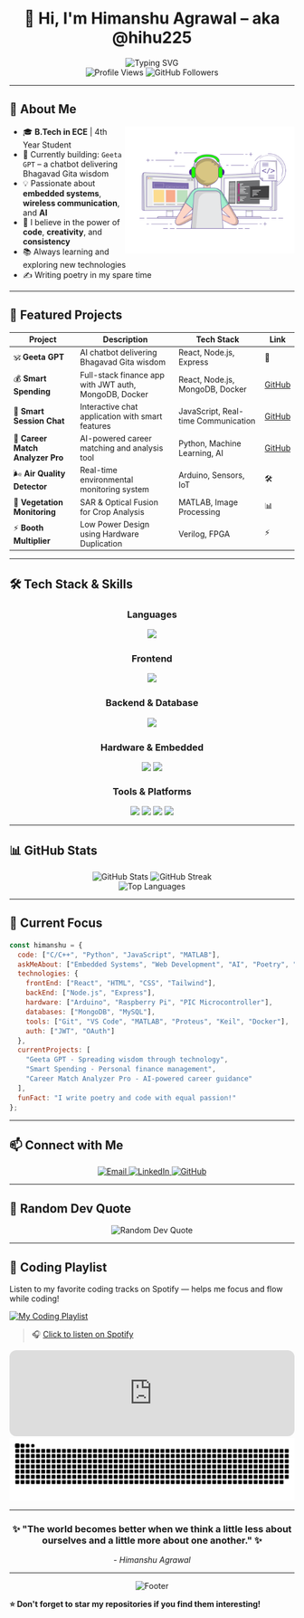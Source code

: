# <div align="center">👋 Hi, I'm Himanshu Agrawal – aka @hihu225</div>

<div align="center">
  <img src="https://readme-typing-svg.demolab.com?font=Fira+Code&size=22&duration=3000&pause=1000&color=00D4FF&center=true&vCenter=true&width=600&lines=Electronics+%26+Communication+Engineer;Full+Stack+Developer;AI+Enthusiast;Poet+%26+Learner;Building+the+Future+with+Code" alt="Typing SVG" />
</div>

<div align="center">
  <img src="https://komarev.com/ghpvc/?username=hihu225&label=Profile%20Views&color=0e75b6&style=flat" alt="Profile Views" />
  <img src="https://img.shields.io/github/followers/hihu225?label=Followers&style=social" alt="GitHub Followers" />
</div>

---

## 🌱 About Me

<img align="right" alt="Coding" width="300" src="https://raw.githubusercontent.com/devSouvik/devSouvik/master/gif3.gif">

- 🎓 **B.Tech in ECE** | 4th Year Student
- 🚀 Currently building: `Geeta GPT` – a chatbot delivering Bhagavad Gita wisdom
- 💡 Passionate about **embedded systems**, **wireless communication**, and **AI**
- 🌟 I believe in the power of **code**, **creativity**, and **consistency**
- 📚 Always learning and exploring new technologies
- ✍️ Writing poetry in my spare time

---

## 🚀 Featured Projects

<div align="center">
  
| Project | Description | Tech Stack | Link |
|---------|-------------|------------|------|
| 🕉️ **Geeta GPT** | AI chatbot delivering Bhagavad Gita wisdom | React, Node.js, Express | 🚀 |
| 💰 **Smart Spending** | Full-stack finance app with JWT auth, MongoDB, Docker | React, Node.js, MongoDB, Docker | [GitHub](https://github.com/hihu225/smart-spending) |
| 💬 **Smart Session Chat** | Interactive chat application with smart features | JavaScript, Real-time Communication | [GitHub](https://github.com/hihu225/smart-session-chat) |
| 🎯 **Career Match Analyzer Pro** | AI-powered career matching and analysis tool | Python, Machine Learning, AI | [GitHub](https://github.com/hihu225/career-match-analyzer-pro) |
| 🌬️ **Air Quality Detector** | Real-time environmental monitoring system | Arduino, Sensors, IoT | 🛠️ |
| 🌱 **Vegetation Monitoring** | SAR & Optical Fusion for Crop Analysis | MATLAB, Image Processing | 📊 |
| ⚡ **Booth Multiplier** | Low Power Design using Hardware Duplication | Verilog, FPGA | ⚡ |

</div>

---

## 🛠️ Tech Stack & Skills

<div align="center">

### Languages
<img src="https://skillicons.dev/icons?i=c,cpp,python,javascript,matlab" />

### Frontend
<img src="https://skillicons.dev/icons?i=react,html,css,tailwind" />

### Backend & Database
<img src="https://skillicons.dev/icons?i=nodejs,express,mongodb,mysql,docker" />

### Hardware & Embedded
<img src="https://skillicons.dev/icons?i=arduino,raspberrypi" />
<img src="https://img.shields.io/badge/PIC-Microcontroller-orange?style=for-the-badge" />

### Tools & Platforms
<img src="https://skillicons.dev/icons?i=git,github,vscode,linux" />
<img src="https://img.shields.io/badge/MATLAB-orange?style=for-the-badge&logo=mathworks" />
<img src="https://img.shields.io/badge/Proteus-blue?style=for-the-badge" />
<img src="https://img.shields.io/badge/Keil-red?style=for-the-badge" />

</div>

---

## 📊 GitHub Stats

<div align="center">
  <img src="https://github-readme-stats.vercel.app/api?username=hihu225&show_icons=true&theme=radical&hide_border=true" alt="GitHub Stats" />
  <img src="https://github-readme-streak-stats.herokuapp.com/?user=hihu225&theme=radical&hide_border=true" alt="GitHub Streak" />
</div>

<div align="center">
  <img src="https://github-readme-stats.vercel.app/api/top-langs/?username=hihu225&theme=radical&hide_border=true&layout=compact" alt="Top Languages" />
</div>

---

## 🎯 Current Focus

```javascript
const himanshu = {
  code: ["C/C++", "Python", "JavaScript", "MATLAB"],
  askMeAbout: ["Embedded Systems", "Web Development", "AI", "Poetry", "Finance Apps"],
  technologies: {
    frontEnd: ["React", "HTML", "CSS", "Tailwind"],
    backEnd: ["Node.js", "Express"],
    hardware: ["Arduino", "Raspberry Pi", "PIC Microcontroller"],
    databases: ["MongoDB", "MySQL"],
    tools: ["Git", "VS Code", "MATLAB", "Proteus", "Keil", "Docker"],
    auth: ["JWT", "OAuth"]
  },
  currentProjects: [
    "Geeta GPT - Spreading wisdom through technology",
    "Smart Spending - Personal finance management",
    "Career Match Analyzer Pro - AI-powered career guidance"
  ],
  funFact: "I write poetry and code with equal passion!"
};
```

---

## 📫 Connect with Me

<div align="center">
  <a href="mailto:himanshu2005agrawal@gmail.com">
    <img src="https://img.shields.io/badge/Email-D14836?style=for-the-badge&logo=gmail&logoColor=white" alt="Email" />
  </a>
  <a href="https://www.linkedin.com/in/himanshu-agrawal-92201724b/">
    <img src="https://img.shields.io/badge/LinkedIn-0077B5?style=for-the-badge&logo=linkedin&logoColor=white" alt="LinkedIn" />
  </a>
  <a href="https://github.com/hihu225">
    <img src="https://img.shields.io/badge/GitHub-100000?style=for-the-badge&logo=github&logoColor=white" alt="GitHub" />
  </a>
</div>

---

## 💭 Random Dev Quote

<div align="center">
  <img src="https://tse1.mm.bing.net/th/id/OIP.fVP-ms-fM7AmmuEmKs8sGwHaEg?rs=1&pid=ImgDetMain&o=7&rm=3" alt="Random Dev Quote" />
</div>

---
## 🎵 Coding Playlist

Listen to my favorite coding tracks on Spotify — helps me focus and flow while coding!

[![My Coding Playlist](https://spotify-recently-played-readme.vercel.app/api?user=31k6erawh6v6vazefz6pqx2wlbsy&unique=true)](https://open.spotify.com/playlist/37i9dQZF1E8Nvdd0ZKC91M)

> 🎧 [Click to listen on Spotify](https://open.spotify.com/playlist/37i9dQZF1E8Nvdd0ZKC91M)

<div align="center">
  <iframe style="border-radius:12px" 
          src="https://open.spotify.com/embed/playlist/37i9dQZF1E8Nvdd0ZKC91M?utm_source=generator" 
          width="100%" height="152" frameborder="0" 
          allow="autoplay; clipboard-write; encrypted-media; fullscreen; picture-in-picture" 
          loading="lazy">
  </iframe>
</div>


<div align="center">
  <img src="https://raw.githubusercontent.com/Platane/snk/output/github-contribution-grid-snake.svg" alt="Snake eating my contributions" />
</div>

---
<div align="center">
  <h3>✨ "The world becomes better when we think a little less about ourselves and a little more about one another." ✨</h3>
  <p><i>- Himanshu Agrawal</i></p>
</div>

---


<div align="center">
  <img src="https://capsule-render.vercel.app/api?type=waving&color=gradient&height=100&section=footer" alt="Footer" />
</div>

**⭐ Don't forget to star my repositories if you find them interesting!**
